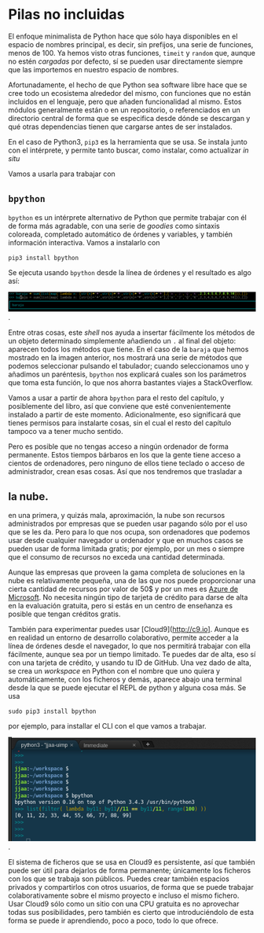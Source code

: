 # Pilas no incluidas

El enfoque minimalista de Python hace que sólo haya disponibles en el
espacio de nombres principal, es decir, sin prefijos, una serie de
funciones, menos de 100. Ya hemos visto otras funciones, `timeit` y
`random` que, aunque no estén *cargadas* por defecto, sí se pueden
usar directamente siempre que las importemos en nuestro espacio de
nombres. 

Afortunadamente, el hecho de que Python sea software libre hace que se
cree todo un ecosistema alrededor del mismo, con funciones que no
están incluidos en el lenguaje, pero que añaden funcionalidad al
mismo. Estos módulos generalmente están o en un repositorio, o
referenciados en un directorio central de forma que se especifica
desde dónde se descargan y qué otras dependencias tienen que cargarse
antes de ser instalados.

En el caso de Python3, `pip3` es la herramienta que se usa. Se instala
junto con el intérprete, y permite tanto buscar, como instalar, como
actualizar *in situ*

Vamos a usarla para trabajar con

## `bpython`

`bpython` es un intérprete alternativo de Python que permite trabajar
con él de forma más agradable, con una serie de *goodies* como
sintaxis coloreada, completado automático de órdenes y variables, y
también información interactiva. Vamos a instalarlo con

```shell
pip3 install bpython
```

Se ejecuta usando `bpython` desde la línea de órdenes y el resultado
es algo así:

![usando `bpython`](../img/bpython.png).

Entre otras cosas, este *shell* nos ayuda a insertar fácilmente los
métodos de un objeto determinado simplemente añadiendo un `.` al final
del objeto: aparecen todos los métodos que tiene. En el
	caso de la `baraja` que hemos mostrado en la imagen anterior, nos
	mostrará una serie de métodos que podemos seleccionar pulsando el
	tabulador; cuando seleccionamos uno y añadimos un paréntesis,
	`bpython` nos explicará cuales son los parámetros que toma esta
	función, lo que nos ahorra bastantes viajes a StackOverflow.
	
Vamos a usar a partir de ahora `bpython` para el resto del capítulo, y
posiblemente del libro, así que conviene que esté convenientemente
instalado a partir de este momento. Adicionalmente, eso significará
que tienes permisos para instalarte cosas, sin el cual el resto del
capítulo tampoco va a tener mucho sentido. 

Pero es posible que no tengas acceso a ningún ordenador de forma
permanente. Estos tiempos bárbaros en los que la gente tiene acceso a
cientos de ordenadores, pero ninguno de ellos tiene teclado o acceso
de administrador, crean esas cosas. Así que nos tendremos que
trasladar a 

## la nube.

en una primera, y quizás mala, aproximación, la nube son recursos
administrados por empresas que se pueden usar pagando sólo por el uso
que se les da. Pero para lo que nos ocupa, son ordenadores que podemos
usar desde cualquier navegador u ordenador y que en muchos casos se
pueden usar de forma limitada gratis; por ejemplo, por un mes o
siempre que el consumo de recursos no exceda una cantidad determinada.

Aunque las empresas que proveen la gama completa de soluciones en la
nube es relativamente pequeña, una de las que nos puede proporcionar
una cierta cantidad de recursos por valor de 50$ y por un mes es
[Azure de Microsoft](http://azure.com). No necesita ningún tipo de
tarjeta de crédito para darse de alta en la evaluación gratuita, pero
si estás en un centro de enseñanza es posible que tengan créditos
gratis.

También para experimentar puedes usar [Cloud9](http://c9.io]. Aunque
es en realidad un entorno de desarrollo colaborativo, permite acceder
a la línea de órdenes desde el navegador, lo que nos permitirá
trabajar con ella fácilmente, aunque sea por un tiempo limitado. Te
puedes dar de alta, eso sí con una tarjeta de crédito, y usando tu ID
de GitHub. Una vez dado de alta, se crea un *workspace* en Python con
el nombre que uno quiera y automáticamente, con los ficheros y demás,
aparece abajo una terminal desde la que se puede ejecutar el REPL de
python y alguna cosa más. Se usa 

```
sudo pip3 install bpython
```

por ejemplo, para installar el CLI con el que vamos a trabajar. 


![usando `bpython` en Cloud9](../img/bpython-c9.io.png).

El sistema de ficheros que se usa en Cloud9 es persistente, así que
también puede ser útil para dejarlos de forma permanente; únicamente
los ficheros con los que se trabaja son públicos. Puedes crear también
espacios privados y compartirlos con otros usuarios, de forma que se
puede trabajar colaborativamente sobre el mismo proyecto e incluso el
mismo fichero. Usar Cloud9 sólo como un sitio con una CPU gratuita es
no aprovechar todas sus posibilidades, pero también es cierto que
introduciéndolo de esta forma se puede ir aprendiendo, poco a poco,
todo lo que ofrece.

